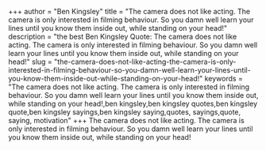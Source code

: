 +++
author = "Ben Kingsley"
title = "The camera does not like acting. The camera is only interested in filming behaviour. So you damn well learn your lines until you know them inside out, while standing on your head!"
description = "the best Ben Kingsley Quote: The camera does not like acting. The camera is only interested in filming behaviour. So you damn well learn your lines until you know them inside out, while standing on your head!"
slug = "the-camera-does-not-like-acting-the-camera-is-only-interested-in-filming-behaviour-so-you-damn-well-learn-your-lines-until-you-know-them-inside-out-while-standing-on-your-head!"
keywords = "The camera does not like acting. The camera is only interested in filming behaviour. So you damn well learn your lines until you know them inside out, while standing on your head!,ben kingsley,ben kingsley quotes,ben kingsley quote,ben kingsley sayings,ben kingsley saying,quotes, sayings,quote, saying, motivation"
+++
The camera does not like acting. The camera is only interested in filming behaviour. So you damn well learn your lines until you know them inside out, while standing on your head!
